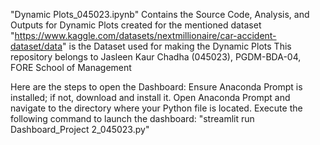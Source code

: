 "Dynamic Plots_045023.ipynb" Contains the Source Code, Analysis, and Outputs for Dynamic Plots created for the mentioned dataset
"https://www.kaggle.com/datasets/nextmillionaire/car-accident-dataset/data" is the Dataset used for making the Dynamic Plots
This repository belongs to Jasleen Kaur Chadha (045023), PGDM-BDA-04, FORE School of Management

Here are the steps to open the Dashboard:
Ensure Anaconda Prompt is installed; if not, download and install it. Open Anaconda Prompt and navigate to the directory where your Python file is located. Execute the following command to launch the dashboard: "streamlit run Dashboard_Project 2_045023.py"
